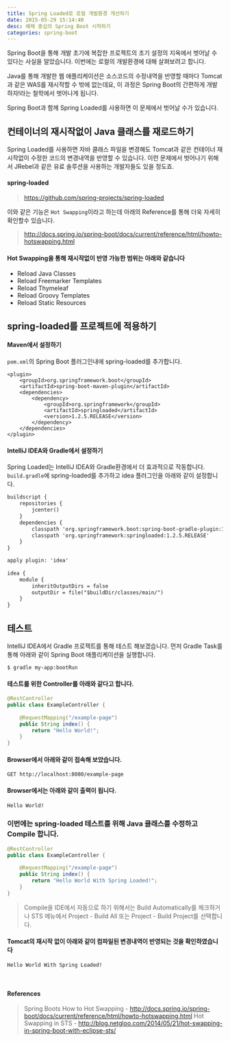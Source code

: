 ```yaml
---
title: Spring Loaded로 로컬 개발환경 개선하기
date: 2015-05-29 15:14:40
desc: 예제 중심의 Spring Boot 시작하기
categories: spring-boot
---
```


Spring Boot을 통해 개발 초기에 복잡한 프로젝트의 초기 설정의 지옥에서 벗어날 수 있다는 사실을 알았습니다. 이번에는 로컬의 개발환경에 대해 살펴보려고 합니다.

Java를 통해 개발한 웹 애플리케이션은 소스코드의 수정내역을 반영할 때마다 Tomcat과 같은 WAS를 재시작할 수 밖에 없는데요, 이 과정은 Spring Boot의 간편하게 개발하자!라는 철학에서 벗어나게 됩니다.

Spring Boot과 함께 Spring Loaded를 사용하면 이 문제에서 벗어날 수가 있습니다.

## 컨테이너의 재시작없이 Java 클래스를 재로드하기

Spring Loaded를 사용하면 자바 클래스 파일을 변경해도 Tomcat과 같은 컨테이너 재시작없이 수정한 코드의 변경내역을 반영할 수 있습니다. 이런 문제에서 벗어나기 위해서 JRebel과 같은 유료 솔루션을 사용하는 개발자들도 있을 정도죠.

#### spring-loaded
>https://github.com/spring-projects/spring-loaded

이와 같은 기능은 `Hot Swapping`이라고 하는데 아래의 Reference를 통해 더욱 자세히 확인할수 있습니다.

> http://docs.spring.io/spring-boot/docs/current/reference/html/howto-hotswapping.html


#### Hot Swapping을 통해 재시작없이 반영 가능한 범위는 아래와 같습니다

- Reload Java Classes
- Reload Freemarker Templates
- Reload Thymeleaf
- Reload Groovy Templates
- Reload Static Resources

## spring-loaded를 프로젝트에 적용하기

#### Maven에서 설정하기

`pom.xml`의 Spring Boot 플러그인내에 spring-loaded를 추가합니다.

```
<plugin>
    <groupId>org.springframework.boot</groupId>
    <artifactId>spring-boot-maven-plugin</artifactId>
    <dependencies>
        <dependency>
            <groupId>org.springframework</groupId>
            <artifactId>springloaded</artifactId>
            <version>1.2.5.RELEASE</version>
        </dependency>
    </dependencies>
</plugin>
```

#### IntelliJ IDEA와 Gradle에서 설정하기

Spring Loaded는 IntelliJ IDEA와 Gradle환경에서 더 효과적으로 작동합니다. `build.gradle`에 spring-loaded를 추가하고 idea 플러그인을 아래와 같이 설정합니다.

```xml
buildscript {
    repositories { 
        jcenter() 
    }
    dependencies {
        classpath 'org.springframework.boot:spring-boot-gradle-plugin:1.5.3.RELEASE'
        classpath 'org.springframework:springloaded:1.2.5.RELEASE'
    }
}

apply plugin: 'idea'
 
idea {
    module {
        inheritOutputDirs = false
        outputDir = file("$buildDir/classes/main/")
    }
}
```


## 테스트

IntelliJ IDEA에서 Gradle 프로젝트를 통해 테스트 해보겠습니다. 먼저 Gradle Task를 통해 아래와 같이 Spring Boot 애플리케이션을 실행합니다.

```
$ gradle my-app:bootRun
```

#### 테스트를 위한 Controller를 아래와 같다고 합니다.

```java
@RestController
public class ExampleController {
 
    @RequestMapping("/example-page")
    public String index() {
        return "Hello World!";
    }
}
```

#### Browser에서 아래와 같이 접속해 보았습니다.

```
GET http://localhost:8080/example-page
```

#### Browser에서는 아래와 같이 출력이 됩니다.

```
Hello World!
```

### 이번에는 spring-loaded 테스트를 위해 Java 클래스를 수정하고 Compile 합니다.

```java
@RestController
public class ExampleController {
 
    @RequestMapping("/example-page")
    public String index() {
        return "Hello World With Spring Loaded!";
    }
}
```

> Compile을 IDE에서 자동으로 하기 위해서는 Build Automatically를 체크하거나 STS 메뉴에서 Project - Build All 또는 Project - Build Project를 선택합니다.

#### Tomcat의 재시작 없이 아래와 같이 컴파일된 변경내역이 반영되는 것을 확인하였습니다 

```
Hello World With Spring Loaded!
```

<br>

#### References

> Spring Boots How to Hot Swapping - http://docs.spring.io/spring-boot/docs/current/reference/html/howto-hotswapping.html
Hot Swapping in STS - http://blog.netgloo.com/2014/05/21/hot-swapping-in-spring-boot-with-eclipse-sts/



